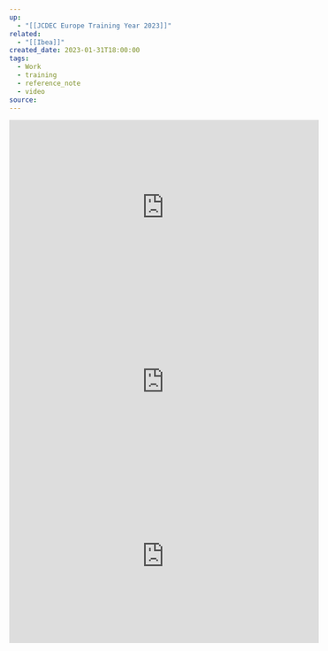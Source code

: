 ```yaml
---
up:
  - "[[JCDEC Europe Training Year 2023]]"
related:
  - "[[Ibea]]"
created_date: 2023-01-31T18:00:00
tags:
  - Work
  - training
  - reference_note
  - video
source:
---
```

<iframe width="560" height="315" src="https://www.youtube.com/embed/-377xtHJcGc?si=SPzdZTko29zYHnAI" title="YouTube video player" frameborder="0" allow="accelerometer; autoplay; clipboard-write; encrypted-media; gyroscope; picture-in-picture; web-share" referrerpolicy="strict-origin-when-cross-origin" allowfullscreen></iframe>

<iframe width="560" height="315" src="https://www.youtube.com/embed/LGuQzmtV8jg?si=DLGV0EBAEyNQEZCo" title="YouTube video player" frameborder="0" allow="accelerometer; autoplay; clipboard-write; encrypted-media; gyroscope; picture-in-picture; web-share" referrerpolicy="strict-origin-when-cross-origin" allowfullscreen></iframe>

<iframe width="560" height="315" src="https://www.youtube.com/embed/XhWYVD008Yg?si=TE4yD3kgT4E-tgH3" title="YouTube video player" frameborder="0" allow="accelerometer; autoplay; clipboard-write; encrypted-media; gyroscope; picture-in-picture; web-share" referrerpolicy="strict-origin-when-cross-origin" allowfullscreen></iframe>



